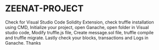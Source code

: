 # ZEENAT-PROJECT
Check for Visual Studio Code Solidity Extension, check truffle installation using CMD, Initialize your project, open Ganache, open folder in Visual studio code, Modify truffle.js file, Create message.sol file, truffle compile and truffle migrate. Lastly check your blocks, transactions and Logs in Ganache. Thanks 
